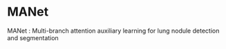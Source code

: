 # MANet
MANet : Multi-branch attention auxiliary learning for lung nodule detection and segmentation
